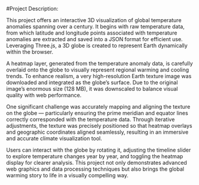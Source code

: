 #Project Description:

This project offers an interactive 3D visualization of global temperature anomalies spanning over a century. It begins with raw temperature data, from which latitude and longitude points associated with temperature anomalies are extracted and saved into a JSON format for efficient use. Leveraging Three.js, a 3D globe is created to represent Earth dynamically within the browser.

A heatmap layer, generated from the temperature anomaly data, is carefully overlaid onto the globe to visually represent regional warming and cooling trends. To enhance realism, a very high-resolution Earth texture image was downloaded and integrated as the globe’s surface. Due to the original image’s enormous size (128 MB), it was downscaled to balance visual quality with web performance.

One significant challenge was accurately mapping and aligning the texture on the globe — particularly ensuring the prime meridian and equator lines correctly corresponded with the temperature data. Through iterative adjustments, the texture was precisely positioned so that heatmap overlays and geographic coordinates aligned seamlessly, resulting in an immersive and accurate climate visualization tool.

Users can interact with the globe by rotating it, adjusting the timeline slider to explore temperature changes year by year, and toggling the heatmap display for clearer analysis. This project not only demonstrates advanced web graphics and data processing techniques but also brings the global warming story to life in a visually compelling way.
